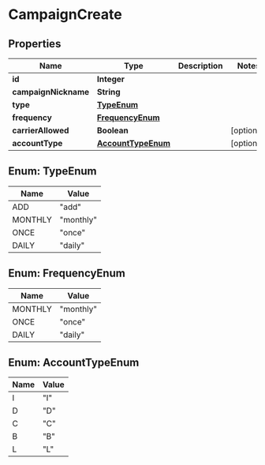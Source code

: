 # CampaignCreate

## Properties
Name | Type | Description | Notes
------------ | ------------- | ------------- | -------------
**id** | **Integer** |  | 
**campaignNickname** | **String** |  | 
**type** | [**TypeEnum**](#TypeEnum) |  | 
**frequency** | [**FrequencyEnum**](#FrequencyEnum) |  | 
**carrierAllowed** | **Boolean** |  |  [optional]
**accountType** | [**AccountTypeEnum**](#AccountTypeEnum) |  |  [optional]

<a name="TypeEnum"></a>
## Enum: TypeEnum
Name | Value
---- | -----
ADD | &quot;add&quot;
MONTHLY | &quot;monthly&quot;
ONCE | &quot;once&quot;
DAILY | &quot;daily&quot;

<a name="FrequencyEnum"></a>
## Enum: FrequencyEnum
Name | Value
---- | -----
MONTHLY | &quot;monthly&quot;
ONCE | &quot;once&quot;
DAILY | &quot;daily&quot;

<a name="AccountTypeEnum"></a>
## Enum: AccountTypeEnum
Name | Value
---- | -----
I | &quot;I&quot;
D | &quot;D&quot;
C | &quot;C&quot;
B | &quot;B&quot;
L | &quot;L&quot;
